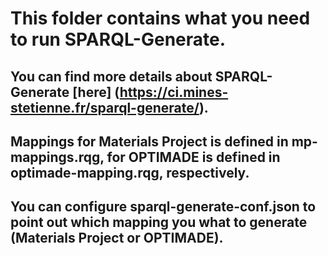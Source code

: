 # This folder contains what you need to run SPARQL-Generate.
## You can find more details about SPARQL-Generate [here] (https://ci.mines-stetienne.fr/sparql-generate/).
## Mappings for Materials Project is defined in mp-mappings.rqg, for OPTIMADE is defined in optimade-mapping.rqg, respectively.
## You can configure sparql-generate-conf.json to point out which mapping you what to generate (Materials Project or OPTIMADE).
